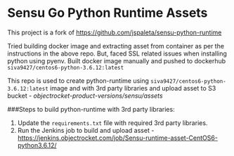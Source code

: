 # Sensu Go Python Runtime Assets
This project is a fork of https://github.com/jspaleta/sensu-python-runtime

Tried building docker image and extracting asset from container as per the instructions in the above repo.
But, faced SSL related issues when installing python using pyenv.
Built docker image manually and pushed to dockerhub `siva9427/centos6-python-3.6.12:latest`

This repo is used to create python-runtime using `siva9427/centos6-python-3.6.12:latest` image and with 3rd party libraries and upload asset to S3 bucket - *objectrocket-product-versions/sensu/assets*

###Steps to build python-runtime with 3rd party libraries:
1. Update the `requirements.txt` file with required 3rd party libraries.
2. Run the Jenkins job to build and upload asset - https://jenkins.objectrocket.com/job/Sensu-runtime-asset-CentOS6-python3.6.12/